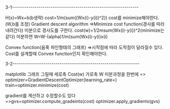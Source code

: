 
3-1--------------------------------------------------------------

H(x)=Wx+b(b생략)
cost=1/m(sum((Wx(i)-y(i))^2))
cost를 minimize해야한다.(W,b를 조정)
Gradient descent algorithm
=>Minimize cost function(경사를 따라 내려간다)
미분으로 경사도를 구한다.
cost(w)=1/2msum(Wx(i)-y(i))^2(minimize는 같다)
미분하면
W=W-(alpha)1/m(sum(Wx(i)-y(i)x(i)

Convex function(움푹 파인형태의 그래프)
=>시작점에 따라 도착점이 달라질수 있다.
Cost를 설계할때 Convex function인지 확인해야한다.

3-2--------------------------------------------------------------

matplotlib 그래프 그릴때 세로축 Cost(w) 가로축 W
미분과정을 한번에
=>
optimizer=GradientDescentOptimizer(learning_rate=)
train=optimizer.minimize(cost)

gradient를 계산하고 수정할수도 있다
=>gvs=optimizer.compute_gradeints(cost)
optimizer.apply_gradients(gvs)

